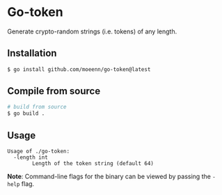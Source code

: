 # Go-token
Generate crypto-random strings (i.e. tokens) of any length.

## Installation

```bash
$ go install github.com/moeenn/go-token@latest
```


## Compile from source

```bash
# build from source
$ go build .
```


## Usage

```
Usage of ./go-token:
  -length int
        Length of the token string (default 64)  
```

**Note**: Command-line flags for the binary can be viewed by passing the `-help` flag.
